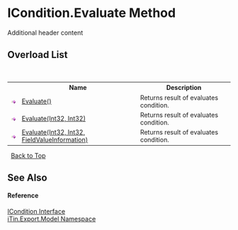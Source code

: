 # ICondition.Evaluate Method 
Additional header content 


## Overload List
&nbsp;<table><tr><th></th><th>Name</th><th>Description</th></tr><tr><td>![Public method](media/pubmethod.gif "Public method")</td><td><a href="M_iTin_Export_Model_ICondition_Evaluate">Evaluate()</a></td><td>
Returns result of evaluates condition.</td></tr><tr><td>![Public method](media/pubmethod.gif "Public method")</td><td><a href="M_iTin_Export_Model_ICondition_Evaluate_1">Evaluate(Int32, Int32)</a></td><td>
Returns result of evaluates condition.</td></tr><tr><td>![Public method](media/pubmethod.gif "Public method")</td><td><a href="M_iTin_Export_Model_ICondition_Evaluate_2">Evaluate(Int32, Int32, FieldValueInformation)</a></td><td>
Returns result of evaluates condition.</td></tr></table>&nbsp;
<a href="#icondition.evaluate-method">Back to Top</a>

## See Also


#### Reference
<a href="T_iTin_Export_Model_ICondition">ICondition Interface</a><br /><a href="N_iTin_Export_Model">iTin.Export.Model Namespace</a><br />